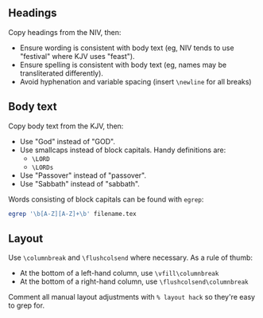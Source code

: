 Headings
--------

Copy headings from the NIV, then:

- Ensure wording is consistent with body text (eg, NIV tends to use "festival" where KJV uses "feast").
- Ensure spelling is consistent with body text (eg, names may be transliterated differently).
- Avoid hyphenation and variable spacing (insert `\newline` for all breaks)


Body text
---------

Copy body text from the KJV, then:

- Use "God" instead of "GOD".
- Use smallcaps instead of block capitals.  Handy definitions are:
  - `\LORD`
  - `\LORDs`
- Use "Passover" instead of "passover".
- Use "Sabbath" instead of "sabbath".

Words consisting of block capitals can be found with `egrep`:

```bash
egrep '\b[A-Z][A-Z]+\b' filename.tex
```

Layout
------

Use `\columnbreak` and `\flushcolsend` where necessary.  As a rule of thumb:

- At the bottom of a left-hand column, use `\vfill\columnbreak`
- At the bottom of a right-hand column, use `\flushcolsend\columnbreak`

Comment all manual layout adjustments with `% layout hack` so they're easy to grep for.
